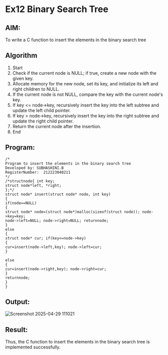 # Ex12 Binary Search Tree

## AIM:
To write a C function to insert the elements in the binary search tree

## Algorithm
1. Start
2. Check if the current node is NULL; if true, create a new node with the given key.
3. Allocate memory for the new node, set its key, and initialize its left and right children to NULL.
4. If the current node is not NULL, compare the key with the current node's key.
5. If key <= node->key, recursively insert the key into the left subtree and update the left child pointer.
6. If key > node->key, recursively insert the key into the right subtree and update the right child pointer.
7. Return the current node after the insertion.
8. End  

## Program:
```
/*
Program to insert the elements in the binary search tree
Developed by: SUBHASHINI.B
RegisterNumber:  212223040211
*/
/*structnode{ int key;
struct node*left, *right;
};*/
struct node* insert(struct node* node, int key)
{
if(node==NULL)
{
struct node* node=(struct node*)malloc(sizeof(struct node)); node->key=key;
node->left=NULL; node->right=NULL; returnnode;
}
else
{
struct node* cur; if(key<=node->key)
{
cur=insert(node->left,key); node->left=cur;
}

else
{
cur=insert(node->right,key); node->right=cur;
}
returnnode;
}
}

```

## Output:

![Screenshot 2025-04-29 111021](https://github.com/user-attachments/assets/a4b055da-5240-4093-b58a-485f504ec8cd)


## Result:
Thus, the C function to insert the elements in the binary search tree is implemented successfully.
